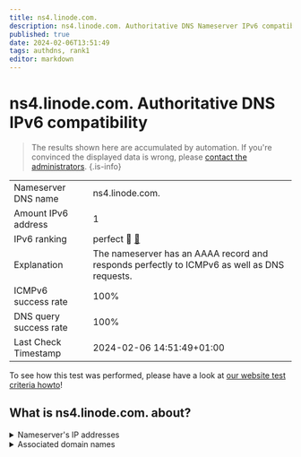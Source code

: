 ```yaml
---
title: ns4.linode.com.
description: ns4.linode.com. Authoritative DNS Nameserver IPv6 compatibility
published: true
date: 2024-02-06T13:51:49
tags: authdns, rank1
editor: markdown
---
```


# ns4.linode.com. Authoritative DNS IPv6 compatibility

> The results shown here are accumulated by automation. If you're convinced the displayed data is wrong, please [contact the administrators](/howto/chat). 
{.is-info}




|   |   |
| - | - |
| Nameserver DNS name | ns4.linode.com.
| Amount IPv6 address | 1
| IPv6 ranking | perfect :1st_place_medal: [🔗](/howto/ranking) |
| Explanation | The nameserver has an AAAA record and responds perfectly to ICMPv6 as well as DNS requests. |
| ICMPv6 success rate | 100%|
| DNS query success rate | 100% |
| Last Check Timestamp | 2024-02-06 14:51:49+01:00 |

To see how this test was performed, please have a look at [our website test criteria howto](/howto/testcriteria/authdns)!


## What is ns4.linode.com. about?




<details>
<summary>Nameserver's IP addresses</summary>

2400:cb00:2049:1::a29f:1b48

</details>



<details>
<summary>Associated domain names</summary>

pouchdb.com

www.sqlite.org

</details>
